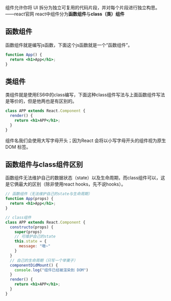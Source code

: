 组件允许你将 UI 拆分为独立可复用的代码片段，并对每个片段进行独立构思。——react官网
react中组件分为**函数组件**与**class（类）组件**

## 函数组件

函数组件就是编写js函数，下面这个js函数就是一个“函数组件”。

```jsx
function App() {
  return <h1>App</h1>;
}
```

## 类组件

类组件就是使用ES6中的class编写，下面这种class组件写法与上面函数组件写法是等价的，但是他两也是有区别的。

```jsx
class APP extends React.Component {
  render() {
    return <h1>APP</h1>;
  }
}
```

组件名我们会使用大写字母开头；因为React 会将以小写字母开头的组件视为原生 DOM 标签。

## 函数组件与class组件区别

函数组件无法维护自己的数据状态（state）以及生命周期，而class组件可以，这是它俩最大的区别（除非使用react hooks，先不说hooks）。

```jsx
// 函数组件（无法维护自己的state与生命周期）
function App(props) {
  return <h1>App</h1>;
}

// class组件
class APP extends React.Component {
  constructo(props) {
    super(props)
    // 可维护自己的state
    this.state = {
      message: "嗷~"
    }
  }
  // 自己的生命周期（只写一个举栗子）
  componentDidMount() {
    console.log("组件已经被渲染到 DOM")
  }
  render() {
    return <h1>APP</h1>;
  }
}
```

